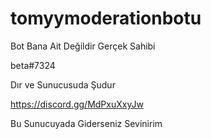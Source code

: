 # tomyymoderationbotu

Bot Bana Ait Değildir Gerçek Sahibi

beta#7324

Dır ve Sunucusuda Şudur

https://discord.gg/MdPxuXxyJw

Bu Sunucuyada Giderseniz Sevinirim
